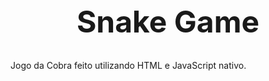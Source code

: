 <h1 style="text-align: center; font-size: 3rem; font-weight: bold;">Snake Game</h1>

Jogo da Cobra feito utilizando HTML e JavaScript nativo.